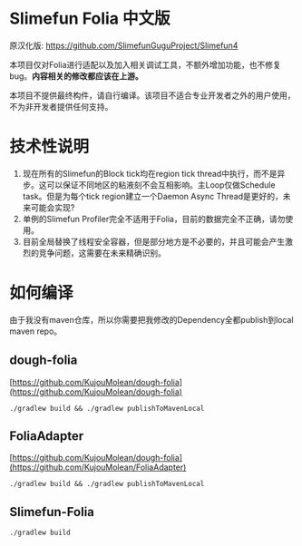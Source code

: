 # Slimefun Folia 中文版

原汉化版: https://github.com/SlimefunGuguProject/Slimefun4

本项目仅对Folia进行适配以及加入相关调试工具，不额外增加功能，也不修复bug。**内容相关的修改都应该在上游。**

本项目不提供最终构件，请自行编译。该项目不适合专业开发者之外的用户使用，不为非开发者提供任何支持。

# 技术性说明

1. 现在所有的Slimefun的Block tick均在region tick thread中执行，而不是异步。这可以保证不同地区的粘液刻不会互相影响。主Loop仅做Schedule task。但是为每个tick region建立一个Daemon Async Thread是更好的，未来可能会实现?
2. 单例的Slimefun Profiler完全不适用于Folia，目前的数据完全不正确，请勿使用。
3. 目前全局替换了线程安全容器，但是部分地方是不必要的，并且可能会产生激烈的竞争问题，这需要在未来精确识别。

# 如何编译

由于我没有maven仓库，所以你需要把我修改的Dependency全都publish到local maven repo。

## dough-folia
[https://github.com/KujouMolean/dough-folia](https://github.com/KujouMolean/dough-folia)

`./gradlew build && ./gradlew publishToMavenLocal`

## FoliaAdapter
[https://github.com/KujouMolean/dough-folia](https://github.com/KujouMolean/FoliaAdapter)

`./gradlew build && ./gradlew publishToMavenLocal`

## Slimefun-Folia
`./gradlew build`
